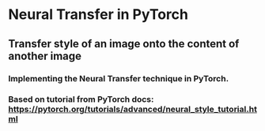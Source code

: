 # Neural Transfer in PyTorch 

## Transfer style of an image onto the content of another image

### Implementing the Neural Transfer technique in PyTorch. 

### Based on tutorial from PyTorch docs: https://pytorch.org/tutorials/advanced/neural_style_tutorial.html